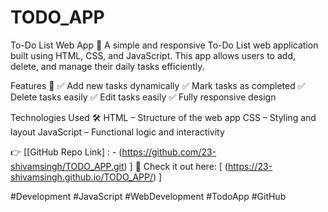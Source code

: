 # TODO_APP
To-Do List Web App 📝
A simple and responsive To-Do List web application built using HTML, CSS, and JavaScript. This app allows users to add, delete, and manage their daily tasks efficiently.

Features 🚀
✅ Add new tasks dynamically
✅ Mark tasks as completed
✅ Delete tasks easily
✅ Edit tasks easily
✅ Fully responsive design

Technologies Used 🛠️
HTML – Structure of the web app
CSS – Styling and layout
JavaScript – Functional logic and interactivity

👉 [[GitHub Repo Link] : - (https://github.com/23-shivamsingh/TODO_APP.git) ]
🔗 Check it out here: [ (https://23-shivamsingh.github.io/TODO_APP/) ]

#Development #JavaScript #WebDevelopment #TodoApp #GitHub

